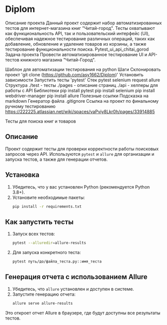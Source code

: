 # Diplom
Описание проекта
Данный проект содержит набор автоматизированных тестов для интернет-магазина книг "Читай-город". Тесты охватывают как функциональность API, так и пользовательский интерфейс (UI), обеспечивая надежное тестирование различных операций, таких как добавление, обновление и удаление товаров из корзины, а также тестирование функциональности поиска.
Pytest_ui_api_chitai_gorod
Задача проекта
Провести автоматизированное тестирование UI и API-тестов книжного магазина "Читай-Город".

Шаблон для автоматизации тестирования на python
Шаги
Склонировать проект 'git clone (https://github.com/asy1662/Diplom)'
Установить зависимости
Запустить тесты 'pytest'
Стек
pytest
selenium
request
allure
Структура
./test - тесты
./pages - описание страниц
./api - хелперы для работы с API
Библиотеки
pip install pytest
pip install selenium
pip install webdriver-manager
pip install allure
Полезные ссылки
Подсказка на markdown
Генератор файла .gitignore
Ссылка на проект по финальному ручному тестированию
https://222225.atlassian.net/wiki/spaces/vaPviy8Lkr0h/pages/33914885

Тесты для поиска книг и товаров

## Описание

Проект содержит тесты для проверки корректности работы поисковых запросов через API. Используются `pytest` и `allure` для организации и запуска тестов, а также для генерации отчетов.

## Установка

1. Убедитесь, что у вас установлен Python (рекомендуется Python 3.8+).
2. Установите необходимые пакеты:
    ```sh
    pip install -r requirements.txt
    ```

## Как запустить тесты

1. Запуск всех тестов:
    ```sh
    pytest --alluredir=allure-results
    ```

2. Для запуска конкретного теста:
    ```sh
    pytest путь/до/файла_теста.py::имя_теста
    ```

## Генерация отчета с использованием Allure

1. Убедитесь, что `allure` установлен и доступен в системе.
2. Запустите генерацию отчета:
    ```sh
    allure serve allure-results
    ```

Это откроет отчет Allure в браузере, где будут доступны все результаты тестов.